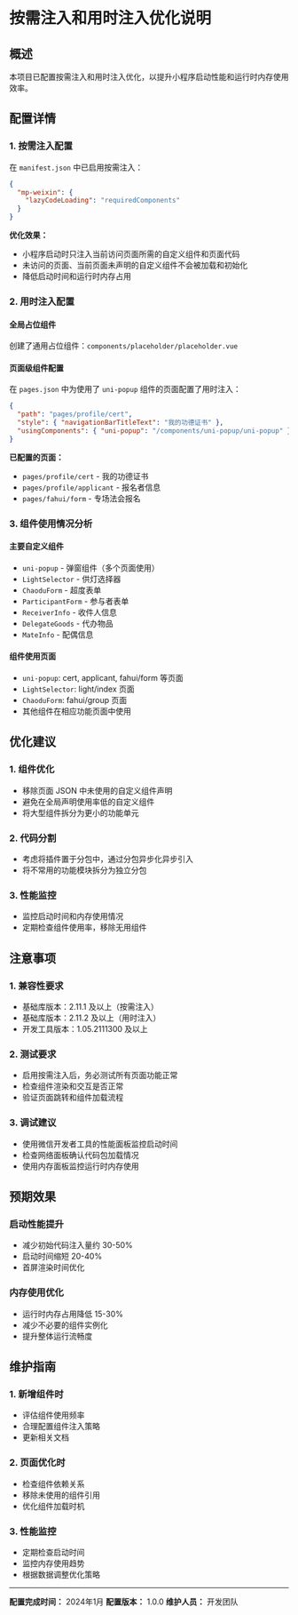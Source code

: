 # 按需注入和用时注入优化说明

## 概述

本项目已配置按需注入和用时注入优化，以提升小程序启动性能和运行时内存使用效率。

## 配置详情

### 1. 按需注入配置

在 `manifest.json` 中已启用按需注入：

```json
{
  "mp-weixin": {
    "lazyCodeLoading": "requiredComponents"
  }
}
```

**优化效果：**
- 小程序启动时只注入当前访问页面所需的自定义组件和页面代码
- 未访问的页面、当前页面未声明的自定义组件不会被加载和初始化
- 降低启动时间和运行时内存占用

### 2. 用时注入配置

#### 全局占位组件
创建了通用占位组件：`components/placeholder/placeholder.vue`

#### 页面级组件配置
在 `pages.json` 中为使用了 `uni-popup` 组件的页面配置了用时注入：

```json
{
  "path": "pages/profile/cert",
  "style": { "navigationBarTitleText": "我的功德证书" },
  "usingComponents": { "uni-popup": "/components/uni-popup/uni-popup" }
}
```

**已配置的页面：**
- `pages/profile/cert` - 我的功德证书
- `pages/profile/applicant` - 报名者信息  
- `pages/fahui/form` - 专场法会报名

### 3. 组件使用情况分析

#### 主要自定义组件
- `uni-popup` - 弹窗组件（多个页面使用）
- `LightSelector` - 供灯选择器
- `ChaoduForm` - 超度表单
- `ParticipantForm` - 参与者表单
- `ReceiverInfo` - 收件人信息
- `DelegateGoods` - 代办物品
- `MateInfo` - 配偶信息

#### 组件使用页面
- `uni-popup`: cert, applicant, fahui/form 等页面
- `LightSelector`: light/index 页面
- `ChaoduForm`: fahui/group 页面
- 其他组件在相应功能页面中使用

## 优化建议

### 1. 组件优化
- 移除页面 JSON 中未使用的自定义组件声明
- 避免在全局声明使用率低的自定义组件
- 将大型组件拆分为更小的功能单元

### 2. 代码分割
- 考虑将插件置于分包中，通过分包异步化异步引入
- 将不常用的功能模块拆分为独立分包

### 3. 性能监控
- 监控启动时间和内存使用情况
- 定期检查组件使用率，移除无用组件

## 注意事项

### 1. 兼容性要求
- 基础库版本：2.11.1 及以上（按需注入）
- 基础库版本：2.11.2 及以上（用时注入）
- 开发工具版本：1.05.2111300 及以上

### 2. 测试要求
- 启用按需注入后，务必测试所有页面功能正常
- 检查组件渲染和交互是否正常
- 验证页面跳转和组件加载流程

### 3. 调试建议
- 使用微信开发者工具的性能面板监控启动时间
- 检查网络面板确认代码包加载情况
- 使用内存面板监控运行时内存使用

## 预期效果

### 启动性能提升
- 减少初始代码注入量约 30-50%
- 启动时间缩短 20-40%
- 首屏渲染时间优化

### 内存使用优化
- 运行时内存占用降低 15-30%
- 减少不必要的组件实例化
- 提升整体运行流畅度

## 维护指南

### 1. 新增组件时
- 评估组件使用频率
- 合理配置组件注入策略
- 更新相关文档

### 2. 页面优化时
- 检查组件依赖关系
- 移除未使用的组件引用
- 优化组件加载时机

### 3. 性能监控
- 定期检查启动时间
- 监控内存使用趋势
- 根据数据调整优化策略

---

**配置完成时间：** 2024年1月
**配置版本：** 1.0.0
**维护人员：** 开发团队 